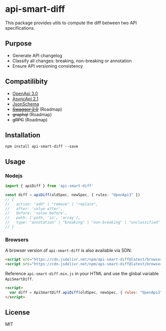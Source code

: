# api-smart-diff

This package provides utils to compute the diff between two API specifications.

## Purpose
- Generate API changelog
- Classify all changes: breaking, non-breaking or annotation
- Ensure API versioning consistency

## Compatilibity

- [OpenApi 3.0](https://github.com/OAI/OpenAPI-Specification/blob/main/versions/3.0.3.md)
- [AsyncApi 2.1](https://www.asyncapi.com/docs/specifications/v2.1.0)
- [JsonSchema](https://json-schema.org/draft/2020-12/json-schema-core.html)
- ~~[Swagger 2.0](https://github.com/swagger-api/swagger-spec/blob/master/versions/2.0.md)~~ (Roadmap)
- ~~graphql~~ (Roadmap)
- ~~gRPC~~ (Roadmap)

## Installation
```SH
npm install api-smart-diff --save
```

## Usage

### Nodejs
```ts
import { apiDiff } from 'api-smart-diff'

const diff = apiDiff(oldSpec, newSpec, { rules: "OpenApi3" })
// {
//   action: "add" | "remove" | "replace",
//   after: 'value after',
//   before: 'value before',
//   path: ['path, 'in', 'array'],
//   type: "annotation" | "breaking" | "non-breaking" | "unclassified"
// }
```

### Browsers

A browser version of `api-smart-diff` is also available via SDN:
```html
<script src="https://cdn.jsdelivr.net/npm/api-smart-diff@latest/browser/api-smart-diff.min.js"></script>
<script src="https://cdn.jsdelivr.net/npm/api-smart-diff@latest/browser/api-smart-diff.js"></script>
```

Reference `api-smart-diff.min.js` in your HTML and use the global variable `ApiSmartDiff`.
```HTML
<script>
  var diff = ApiSmartDiff.apiDiff(oldSpec, newSpec, { rules: "OpenApi3" })
</script>
```

## License

MIT
